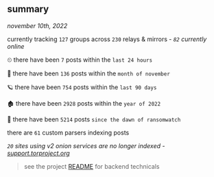 
## summary
_november 10th, 2022_

currently tracking `127` groups across `230` relays & mirrors - _`82` currently online_

⏲ there have been `7` posts within the `last 24 hours`

🦈 there have been `136` posts within the `month of november`

🪐 there have been `754` posts within the `last 90 days`

🏚 there have been `2928` posts within the `year of 2022`

🦕 there have been `5214` posts `since the dawn of ransomwatch`

there are `61` custom parsers indexing posts

_`20` sites using v2 onion services are no longer indexed - [support.torproject.org](https://support.torproject.org/onionservices/v2-deprecation/)_

> see the project [README](https://github.com/joshhighet/ransomwatch#ransomwatch--) for backend technicals
